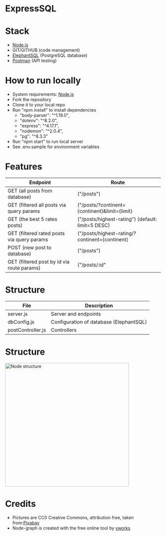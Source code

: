 # ExpressSQL

# Stack

- [Node.js](https://nodejs.org/)
- GIT/GITHUB (code management)
- [ElephantSQL](https://www.elephantsql.com/) (PostgreSQL database)
- [Postman](https://www.postman.com/) (API testing)

# How to run locally

- System requirements: [Node.js](https://nodejs.org/)
- Fork the repository
- Clone it to your local repo
- Run "npm install" to install dependencies
  - "body-parser": "^1.19.0",
  - "dotenv": "^8.2.0",
  - "express": "^4.17.1",
  - "nodemon": "^2.0.4",
  - "pg": "^8.3.3"
- Run "npm start" to run local server
- See .env.sample for environment variables

# Features

| Endpoint                                   | Route                                             |
| ------------------------------------------ | ------------------------------------------------- |
| GET (all posts from database)              | ("/posts")                                        |
| GET (filtered all posts via query params   | ("/posts/?continent={continent}&limit={limit}     |
| GET (the best 5 rates posts)               | ("/posts/highest-rating") (default: limit=5 DESC) |
| GET (filtered rated posts via query params | ("/posts/highest-rating/?continent={continent}    |
| POST (new post to database)                | ("/posts")                                        |
| GET (filtered post by id via route params) | ("/posts/:id"                                     |

# Structure

| File              | Description                             |
| ----------------- | --------------------------------------- |
| server.js         | Server and endpoints                    |
| dbConfig.js       | Configuration of database (ElephantSQL) |
| postController.js | Controllers                             |

# Structure

<img src="./node-structure.png" title="Node structure" alt="Node structure" width="400">

# Credits

- Pictures are CC0 Creative Commons, attribution free, taken from:[Pixabay](https://pixabay.com/)
- Node-graph is created with the free online tool by [yworks](https://live.yworks.com/demos/layout/layoutstyles/index.html)
